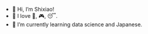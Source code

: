 - 👋 Hi, I’m Shixiao!
- 👀 I love :fries:, :video_game:, :sleeping:.
- 🌱 I’m currently learning data science and Japanese.

<!---
shixiaoo/shixiaoo is a ✨ special ✨ repository because its `README.md` (this file) appears on your GitHub profile.
You can click the Preview link to take a look at your changes.
--->
